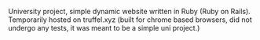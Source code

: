 University project, simple dynamic website written in Ruby (Ruby on Rails).
Temporarily hosted on truffel.xyz (built for chrome based browsers, did not undergo any tests, it was meant to be a simple uni project.)
